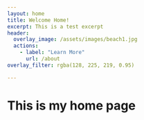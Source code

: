```yaml
---
layout: home 
title: Welcome Home!
excerpt: This is a test excerpt
header:
  overlay_image: /assets/images/beach1.jpg
  actions:
    - label: "Learn More"
      url: /about
overlay_filter: rgba(128, 225, 219, 0.95)

---
```


# This is my home page